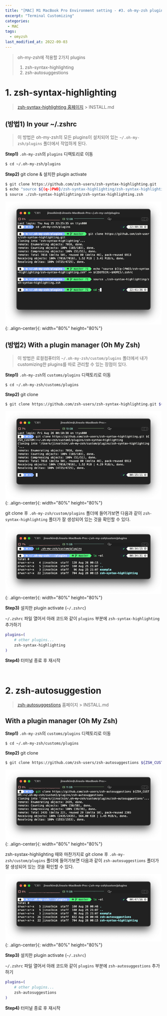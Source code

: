 ```yaml
---
title: "[MAC] M1 MacBook Pro Environment setting - #3. oh-my-zsh plugins"
excerpt: "Terminal Customizing"
categories:
 - MAC
tags:
  - omyzsh
last_modified_at: 2022-09-03
---
```


> oh-my-zsh에 적용할 2가지 plugins <br>
> 1. zsh-syntax-highlighting <br>
> 2. zsh-autosuggestions

# 1. zsh-syntax-highlighting

> [zsh-syntax-highlighting 홈페이지](https://github.com/zsh-users/zsh-syntax-highlighting) > INSTALL.md

## (방법1) In your ~/.zshrc

> 이 방법은 oh-my-zsh의 모든 plugins이 설치되어 있는 `~/.oh-my-zsh/plugins` 폴더에서 작업하게 된다.

**Step1)** `.oh-my-zsh`의 `plugins` 디렉토리로 이동

```bash
$ cd ~/.oh-my-zsh/plugins
```

**Step2)** git clone & 설치한 plugin activate

```bash
$ git clone https://github.com/zsh-users/zsh-syntax-highlighting.git
$ echo "source ${(q-)PWD}/zsh-syntax-highlighting/zsh-syntax-highlighting.zsh" >> ${ZDOTDIR:-$HOME}/.zshrc
$ source ./zsh-syntax-highlighting/zsh-syntax-highlighting.zsh
```

![image01](/assets/images/2022-09-01-ohmyzsh_01.png){: .align-center}{: width="80%" height="80%"}

## (방법2) With a plugin manager (Oh My Zsh)

> 이 방법은 로컬컴퓨터의 `~/.oh-my-zsh/custom/plugins` 폴더에서 내가 customizing한 plugins를 따로 관리할 수 있는 장점이 있다.

**Step1)** `.oh-my-zsh`의 `customs/plugins` 디렉토리로 이동

```bash
$ cd ~/.oh-my-zsh/customs/plugins
```

**Step2)** git clone
    
```bash
$ git clone https://github.com/zsh-users/zsh-syntax-highlighting.git ${ZSH_CUSTOM:-~/.oh-my-zsh/custom}/plugins/zsh-syntax-highlighting
```

![image02](/assets/images/2022-09-01-ohmyzsh_02.png){: .align-center}{: width="80%" height="80%"}

git clone 후 `.oh-my-zsh/custom/plugins` 폴더에 들어가보면 다음과 같이 `zsh-syntax-highlighting` 폴더가 잘 생성되어 있는 것을 확인할 수 있다.

![image03](/assets/images/2022-09-01-ohmyzsh_03.png){: .align-center}{: width="80%" height="80%"}

**Step3)** 설치한 plugin activate (`~/.zshrc`)
    
`~/.zshrc` 파일 열어서 아래 코드와 같이 `plugins` 부분에 `zsh-syntax-highlighting` 추가하기

```bash
plugins=( 
    # other plugins...
    zsh-syntax-highlighting
)
```

**Step4)** 터미널 종료 후 재시작

<br>

# 2. zsh-autosuggestion

> [zsh-autosuggestions](https://github.com/zsh-users/zsh-autosuggestions) 홈페이지 > INSTALL.md

## With a plugin manager (Oh My Zsh)


**Step1)** `.oh-my-zsh`의 `customs/plugins` 디렉토리로 이동

```bash
$ cd ~/.oh-my-zsh/customs/plugins
```

**Step2)** git clone

```bash
$ git clone https://github.com/zsh-users/zsh-autosuggestions ${ZSH_CUSTOM:-~/.oh-my-zsh/custom}/plugins/zsh-autosuggestions
```
    
![image04](/assets/images/2022-09-01-ohmyzsh_04.png){: .align-center}{: width="80%" height="80%"}

zsh-systax-highlighting 때와 마찬가지로 git clone 후 `.oh-my-zsh/custom/plugins` 폴더에 들어가보면 다음과 같이 `zsh-autosuggestions` 폴더가 잘 생성되어 있는 것을 확인할 수 있다.

![image05](/assets/images/2022-09-01-ohmyzsh_05.png){: .align-center}{: width="80%" height="80%"}
    
**Step3)** 설치한 plugin activate (`~/.zshrc`)
    
`~/.zshrc` 파일 열어서 아래 코드와 같이 `plugins` 부분에 `zsh-autosuggestions` 추가하기

```bash
plugins=( 
    # other plugins...
    zsh-autosuggestions
)
```
    
**Step4)** 터미널 종료 후 재시작
